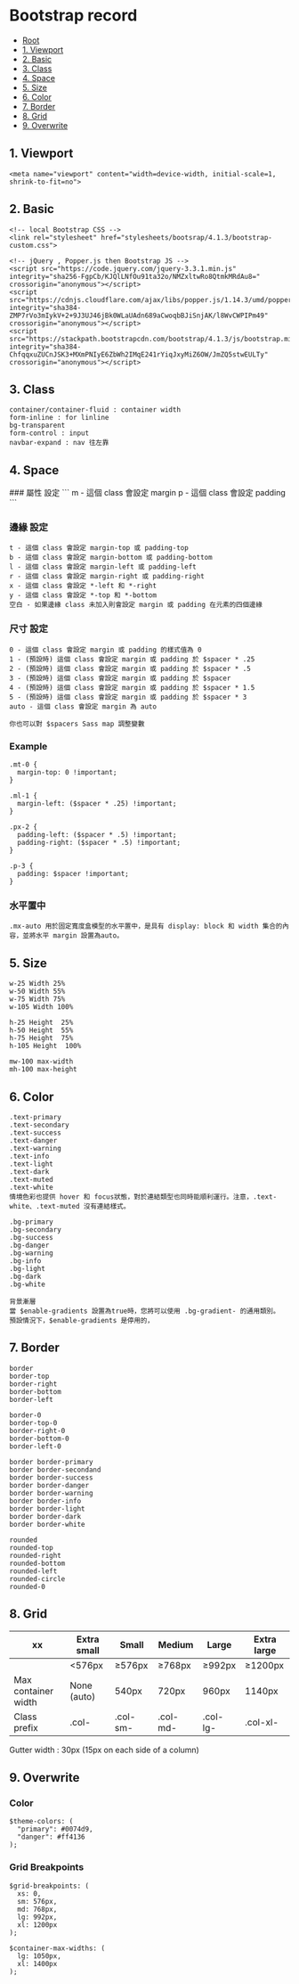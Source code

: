 # Bootstrap record

*   [Root](../README.md)
*   [1. Viewport](#a1)
*	[2. Basic](#a2)
*	[3. Class](#a3)
*	[4. Space](#a4)
*	[5. Size](#a5)
*	[6. Color](#a6)
*	[7. Border](#a7)
*	[8. Grid](#a8)
*   [9. Overwrite](#a9)

<h2 id="a1">1. Viewport</h2>

```
<meta name="viewport" content="width=device-width, initial-scale=1, shrink-to-fit=no">
```


<h2 id="a2">2. Basic</h2>

```
<!-- local Bootstrap CSS -->
<link rel="stylesheet" href="stylesheets/bootsrap/4.1.3/bootstrap-custom.css">
    
<!-- jQuery , Popper.js then Bootstrap JS -->
<script src="https://code.jquery.com/jquery-3.3.1.min.js" integrity="sha256-FgpCb/KJQlLNfOu91ta32o/NMZxltwRo8QtmkMRdAu8=" crossorigin="anonymous"></script>
<script src="https://cdnjs.cloudflare.com/ajax/libs/popper.js/1.14.3/umd/popper.min.js" integrity="sha384-ZMP7rVo3mIykV+2+9J3UJ46jBk0WLaUAdn689aCwoqbBJiSnjAK/l8WvCWPIPm49" crossorigin="anonymous"></script>
<script src="https://stackpath.bootstrapcdn.com/bootstrap/4.1.3/js/bootstrap.min.js" integrity="sha384-ChfqqxuZUCnJSK3+MXmPNIyE6ZbWh2IMqE241rYiqJxyMiZ6OW/JmZQ5stwEULTy" crossorigin="anonymous"></script>
```

<h2 id="a3">3. Class</h2>

```
container/container-fluid : container width
form-inline : for linline
bg-transparent
form-control : input
navbar-expand : nav 往左靠
```


<h2 id="a4">4. Space</h2>
### 屬性 設定
```
m - 這個 class 會設定 margin
p - 這個 class 會設定 padding
```

### 邊緣 設定
```
t - 這個 class 會設定 margin-top 或 padding-top
b - 這個 class 會設定 margin-bottom 或 padding-bottom
l - 這個 class 會設定 margin-left 或 padding-left
r - 這個 class 會設定 margin-right 或 padding-right
x - 這個 class 會設定 *-left 和 *-right
y - 這個 class 會設定 *-top 和 *-bottom
空白 - 如果邊緣 class 未加入則會設定 margin 或 padding 在元素的四個邊緣
```

### 尺寸 設定
```
0 - 這個 class 會設定 margin 或 padding 的樣式值為 0
1 - (預設時) 這個 class 會設定 margin 或 padding 於 $spacer * .25
2 - (預設時) 這個 class 會設定 margin 或 padding 於 $spacer * .5
3 - (預設時) 這個 class 會設定 margin 或 padding 於 $spacer
4 - (預設時) 這個 class 會設定 margin 或 padding 於 $spacer * 1.5
5 - (預設時) 這個 class 會設定 margin 或 padding 於 $spacer * 3
auto - 這個 class 會設定 margin 為 auto

你也可以對 $spacers Sass map 調整變數
```

### Example
```
.mt-0 {
  margin-top: 0 !important;
}

.ml-1 {
  margin-left: ($spacer * .25) !important;
}

.px-2 {
  padding-left: ($spacer * .5) !important;
  padding-right: ($spacer * .5) !important;
}

.p-3 {
  padding: $spacer !important;
}
```

### 水平置中
```
.mx-auto 用於固定寬度盒模型的水平置中，是具有 display: block 和 width 集合的內容，並將水平 margin 設置為auto。
```


<h2 id="a5">5. Size</h2>

```
w-25 Width 25%
w-50 Width 55%
w-75 Width 75%
w-105 Width 100%

h-25 Height  25%
h-50 Height  55%
h-75 Height  75%
h-105 Height  100%

mw-100 max-width
mh-100 max-height
```

<h2 id="a6">6. Color</h2>

```
.text-primary
.text-secondary
.text-success
.text-danger
.text-warning
.text-info
.text-light
.text-dark
.text-muted
.text-white
情境色彩也提供 hover 和 focus狀態，對於連結類型也同時能順利運行。注意，.text-white、.text-muted 沒有連結樣式。

.bg-primary
.bg-secondary
.bg-success
.bg-danger
.bg-warning
.bg-info
.bg-light
.bg-dark
.bg-white

背景漸層
當 $enable-gradients 設置為true時，您將可以使用 .bg-gradient- 的通用類別。 預設情況下，$enable-gradients 是停用的，
```

<h2 id="a7">7. Border</h2>

```
border
border-top
border-right
border-bottom
border-left

border-0
border-top-0
border-right-0
border-bottom-0
border-left-0

border border-primary
border border-secondand
border border-success
border border-danger
border border-warning
border border-info
border border-light
border border-dark
border border-white

rounded
rounded-top
rounded-right
rounded-bottom
rounded-left
rounded-circle
rounded-0
```

<h2 id="a8">8. Grid</h2>


xx    	|Extra small|Small |Medium|Large |Extra large
--------|-----------|------|------|------|-----------
  		|<576px		|≥576px|≥768px|≥992px|≥1200px
Max container width|None (auto)|540px|	720px|960px|1140px
Class prefix|.col-|.col-sm-|.col-md-|.col-lg-|.col-xl-

Gutter width : 30px (15px on each side of a column)


<h2 id="a9">9. Overwrite</h2>

### Color
```
$theme-colors: (
  "primary": #0074d9,
  "danger": #ff4136
);
```

### Grid Breakpoints
```
$grid-breakpoints: (
  xs: 0,
  sm: 576px,
  md: 768px,
  lg: 992px,
  xl: 1200px
);

$container-max-widths: (
  lg: 1050px,
  xl: 1400px
);
```